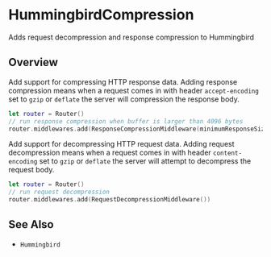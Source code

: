 # HummingbirdCompression

Adds request decompression and response compression to Hummingbird

## Overview

Add support for compressing HTTP response data. Adding response compression means when a request comes in with header `accept-encoding` set to `gzip` or `deflate` the server will compression the response body.

```swift
let router = Router()
// run response compression when buffer is larger than 4096 bytes
router.middlewares.add(ResponseCompressionMiddleware(minimumResponseSizeToCompress: 4096))
```

Add support for decompressing HTTP request data. Adding request decompression means when a request comes in with header `content-encoding` set to `gzip` or `deflate` the server will attempt to decompress the request body. 

```swift
let router = Router()
// run request decompression
router.middlewares.add(RequestDecompressionMiddleware())
```

## See Also

- ``Hummingbird``